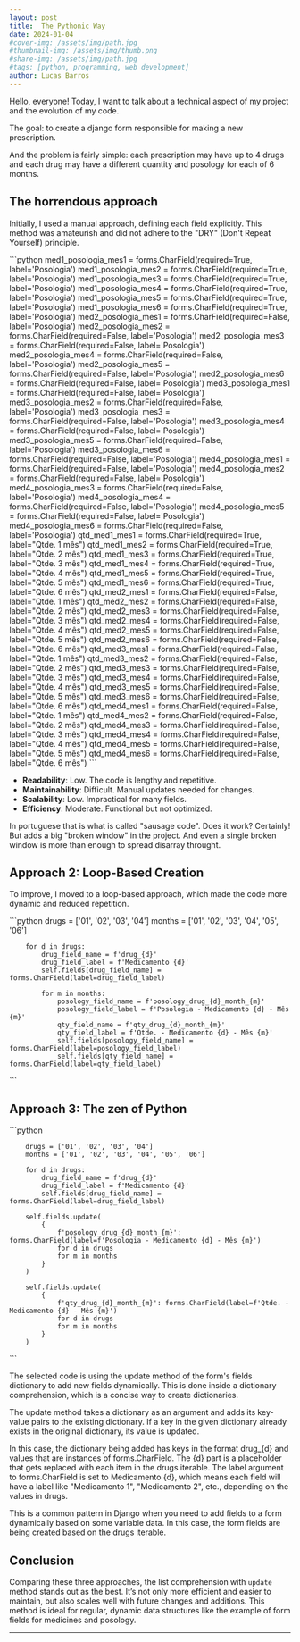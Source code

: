 ```yaml
---
layout: post
title:  The Pythonic Way
date: 2024-01-04
#cover-img: /assets/img/path.jpg
#thumbnail-img: /assets/img/thumb.png
#share-img: /assets/img/path.jpg
#tags: [python, programming, web development]
author: Lucas Barros
---
```


Hello, everyone! Today, I want to talk about a technical aspect of my project and the evolution of my code.

The goal: to create a django form responsible for making a new prescription.

And the problem is fairly simple: each prescription may have up to 4 drugs and each drug may have a different quantity and posology for each of 6 months.

## The horrendous approach

Initially, I used a manual approach, defining each field explicitly. This method was amateurish and did not adhere to the "DRY" (Don't Repeat Yourself) principle.

\```python
    med1_posologia_mes1 = forms.CharField(required=True, label='Posologia')
    med1_posologia_mes2 = forms.CharField(required=True, label='Posologia')
    med1_posologia_mes3 = forms.CharField(required=True, label='Posologia')
    med1_posologia_mes4 = forms.CharField(required=True, label='Posologia')
    med1_posologia_mes5 = forms.CharField(required=True, label='Posologia')
    med1_posologia_mes6 = forms.CharField(required=True, label='Posologia')
    med2_posologia_mes1 = forms.CharField(required=False, label='Posologia')
    med2_posologia_mes2 = forms.CharField(required=False, label='Posologia')
    med2_posologia_mes3 = forms.CharField(required=False, label='Posologia')
    med2_posologia_mes4 = forms.CharField(required=False, label='Posologia')
    med2_posologia_mes5 = forms.CharField(required=False, label='Posologia')
    med2_posologia_mes6 = forms.CharField(required=False, label='Posologia')
    med3_posologia_mes1 = forms.CharField(required=False, label='Posologia')
    med3_posologia_mes2 = forms.CharField(required=False, label='Posologia')
    med3_posologia_mes3 = forms.CharField(required=False, label='Posologia')
    med3_posologia_mes4 = forms.CharField(required=False, label='Posologia')
    med3_posologia_mes5 = forms.CharField(required=False, label='Posologia')
    med3_posologia_mes6 = forms.CharField(required=False, label='Posologia')
    med4_posologia_mes1 = forms.CharField(required=False, label='Posologia')
    med4_posologia_mes2 = forms.CharField(required=False, label='Posologia')
    med4_posologia_mes3 = forms.CharField(required=False, label='Posologia')
    med4_posologia_mes4 = forms.CharField(required=False, label='Posologia')
    med4_posologia_mes5 = forms.CharField(required=False, label='Posologia')
    med4_posologia_mes6 = forms.CharField(required=False, label='Posologia')
    qtd_med1_mes1 = forms.CharField(required=True, label="Qtde. 1 mês")
    qtd_med1_mes2 = forms.CharField(required=True, label="Qtde. 2 mês")
    qtd_med1_mes3 = forms.CharField(required=True, label="Qtde. 3 mês")
    qtd_med1_mes4 = forms.CharField(required=True, label="Qtde. 4 mês")
    qtd_med1_mes5 = forms.CharField(required=True, label="Qtde. 5 mês")
    qtd_med1_mes6 = forms.CharField(required=True, label="Qtde. 6 mês")
    qtd_med2_mes1 = forms.CharField(required=False, label="Qtde. 1 mês")
    qtd_med2_mes2 = forms.CharField(required=False, label="Qtde. 2 mês")
    qtd_med2_mes3 = forms.CharField(required=False, label="Qtde. 3 mês")
    qtd_med2_mes4 = forms.CharField(required=False, label="Qtde. 4 mês")
    qtd_med2_mes5 = forms.CharField(required=False, label="Qtde. 5 mês")
    qtd_med2_mes6 = forms.CharField(required=False, label="Qtde. 6 mês")
    qtd_med3_mes1 = forms.CharField(required=False, label="Qtde. 1 mês")
    qtd_med3_mes2 = forms.CharField(required=False, label="Qtde. 2 mês")
    qtd_med3_mes3 = forms.CharField(required=False, label="Qtde. 3 mês")
    qtd_med3_mes4 = forms.CharField(required=False, label="Qtde. 4 mês")
    qtd_med3_mes5 = forms.CharField(required=False, label="Qtde. 5 mês")
    qtd_med3_mes6 = forms.CharField(required=False, label="Qtde. 6 mês")
    qtd_med4_mes1 = forms.CharField(required=False, label="Qtde. 1 mês")
    qtd_med4_mes2 = forms.CharField(required=False, label="Qtde. 2 mês")
    qtd_med4_mes3 = forms.CharField(required=False, label="Qtde. 3 mês")
    qtd_med4_mes4 = forms.CharField(required=False, label="Qtde. 4 mês")
    qtd_med4_mes5 = forms.CharField(required=False, label="Qtde. 5 mês")
    qtd_med4_mes6 = forms.CharField(required=False, label="Qtde. 6 mês")
\```


- **Readability**: Low. The code is lengthy and repetitive.
- **Maintainability**: Difficult. Manual updates needed for changes.
- **Scalability**: Low. Impractical for many fields.
- **Efficiency**: Moderate. Functional but not optimized.

In portuguese that is what is called "sausage code". Does it work? Certainly! But adds a big "broken window" in the project.
And even a single broken window is more than enough to spread disarray throught.

## Approach 2: Loop-Based Creation

To improve, I moved to a loop-based approach, which made the code more dynamic and reduced repetition.

\```python
        drugs = ['01', '02', '03', '04']
        months = ['01', '02', '03', '04', '05', '06']

        for d in drugs:
            drug_field_name = f'drug_{d}'
            drug_field_label = f'Medicamento {d}'
            self.fields[drug_field_name] = forms.CharField(label=drug_field_label)
            
            for m in months:
                posology_field_name = f'posology_drug_{d}_month_{m}'
                posology_field_label = f'Posologia - Medicamento {d} - Mês {m}'
                qty_field_name = f'qty_drug_{d}_month_{m}'
                qty_field_label = f'Qtde. - Medicamento {d} - Mês {m}'
                self.fields[posology_field_name] = forms.CharField(label=posology_field_label)
                self.fields[qty_field_name] = forms.CharField(label=qty_field_label)
\```

## Approach 3: The zen of Python

\```python

        drugs = ['01', '02', '03', '04']
        months = ['01', '02', '03', '04', '05', '06']

        for d in drugs:
            drug_field_name = f'drug_{d}'
            drug_field_label = f'Medicamento {d}'
            self.fields[drug_field_name] = forms.CharField(label=drug_field_label)

        self.fields.update(
            {
                f'posology_drug_{d}_month_{m}': forms.CharField(label=f'Posologia - Medicamento {d} - Mês {m}')
                for d in drugs
                for m in months
            }
        )

        self.fields.update(
            {
                f'qty_drug_{d}_month_{m}': forms.CharField(label=f'Qtde. - Medicamento {d} - Mês {m}')
                for d in drugs
                for m in months
            }
        )
\```

The selected code is using the update method of the form's fields dictionary to add new fields dynamically. This is done inside a dictionary comprehension, which is a concise way to create dictionaries.

The update method takes a dictionary as an argument and adds its key-value pairs to the existing dictionary. If a key in the given dictionary already exists in the original dictionary, its value is updated.

In this case, the dictionary being added has keys in the format drug_{d} and values that are instances of forms.CharField. The {d} part is a placeholder that gets replaced with each item in the drugs iterable. The label argument to forms.CharField is set to Medicamento {d}, which means each field will have a label like "Medicamento 1", "Medicamento 2", etc., depending on the values in drugs.

This is a common pattern in Django when you need to add fields to a form dynamically based on some variable data. In this case, the form fields are being created based on the drugs iterable.

## Conclusion

Comparing these three approaches, the list comprehension with `update` method stands out as the best. It’s not only more efficient and easier to maintain, but also scales well with future changes and additions. This method is ideal for regular, dynamic data structures like the example of form fields for medicines and posology.

---
